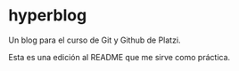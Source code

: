 # hyperblog
Un blog para el curso de Git y Github de Platzi.

Esta es una edición al README que me sirve como práctica.

